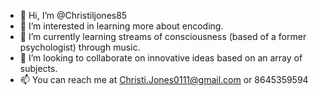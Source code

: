 - 👋 Hi, I’m @Christiljones85
- 👀 I’m interested in learning more about encoding.
- 🌱 I’m currently learning streams of consciousness (based of a former psychologist) through music.
- 💞️ I’m looking to collaborate on innovative ideas based on an array of subjects. 
- 📫 You can reach me at Christi.Jones0111@gmail.com or 8645359594

<!---
Christiljones85/Christiljones85 is a ✨ special ✨ repository because its `README.md` (this file) appears on your GitHub profile.
You can click the Preview link to take a look at your changes.
--->
